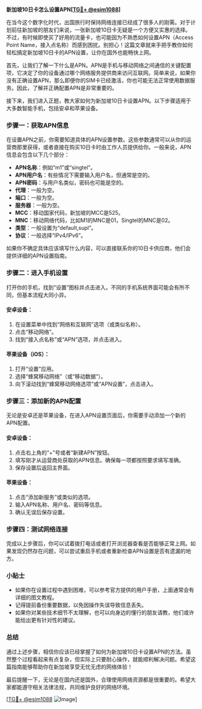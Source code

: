 **新加坡10日卡怎么设置APN[[TG💪+ @esim1088](https://t.me/s/esim1088)]**

在当今这个数字化时代，出国旅行时保持网络连接已经成了很多人的刚需。对于计划前往新加坡的朋友们来说，一张新加坡10日卡无疑是一个方便又实惠的选择。不过，有时候即使买了好用的流量卡，也可能因为不熟悉如何设置APN（Access Point Name，接入点名称）而感到困扰。别担心！这篇文章就来手把手教你如何轻松搞定新加坡10日卡的APN设置，让你在国外也能畅快上网。

首先，让我们了解一下什么是APN。APN是手机与移动网络之间通信的关键配置项，它决定了你的设备通过哪个网络服务提供商来访问互联网。简单来说，如果你没有正确设置APN，那么即便你的SIM卡已经激活，你也可能无法正常使用数据服务。因此，了解并正确配置APN是非常重要的。

接下来，我们进入正题，教大家如何为新加坡10日卡设置APN。以下步骤适用于大多数智能手机，包括安卓和苹果设备。

### 步骤一：获取APN信息

在设置APN之前，你需要知道具体的APN设置参数。这些参数通常可以从你的运营商那里获得，或者直接在购买10日卡时由工作人员提供给你。一般来说，APN信息会包含以下几个部分：

- **APN名称**：例如“m1”或“singtel”。
- **APN用户名**：有些情况下需要输入用户名，但通常是空的。
- **APN密码**：与用户名类似，密码也可能是空的。
- **代理**：一般为空。
- **端口**：一般为空。
- **服务器**：一般为空。
- **MCC**：移动国家代码，新加坡的MCC是525。
- **MNC**：移动网络代码，比如M1的MNC是01，Singtel的MNC是02。
- **类型**：一般设置为“default,supl”。
- **协议**：一般选择“IPv4/IPv6”。

如果你不确定具体应该填写什么内容，可以直接联系你的10日卡供应商，他们会提供详细的APN设置指南。

### 步骤二：进入手机设置

打开你的手机，找到“设置”图标并点击进入。不同的手机系统界面可能会有所不同，但基本流程大同小异。

#### 安卓设备：
1. 在设置菜单中找到“网络和互联网”选项（或类似名称）。
2. 点击“移动网络”。
3. 找到“接入点名称”或“APN”选项，并点击进入。

#### 苹果设备（iOS）：
1. 打开“设置”应用。
2. 选择“蜂窝移动网络”（或“移动数据”）。
3. 向下滚动找到“蜂窝移动网络选项”或“APN设置”，点击进入。

### 步骤三：添加新的APN配置

无论是安卓还是苹果设备，在进入APN设置页面后，你需要手动添加一个新的APN配置。

#### 安卓设备：
1. 点击右上角的“+”号或者“新建APN”按钮。
2. 填写刚才从运营商处获取的APN信息。确保每一项都按照要求填写准确。
3. 保存设置后返回主界面。

#### 苹果设备：
1. 点击“添加新服务”或类似的选项。
2. 输入APN名称、用户名、密码等信息。
3. 确认无误后保存设置。

### 步骤四：测试网络连接

完成以上步骤后，你可以试着拨打电话或者打开浏览器查看是否能够正常上网。如果发现仍然存在问题，可以尝试重启手机或者重新检查APN设置是否有遗漏的地方。

### 小贴士

- 如果你在设置过程中遇到困难，可以参考官方提供的用户手册，上面通常会有详细的图文教程。
- 记得提前备份重要数据，以免因操作失误导致信息丢失。
- 如果你对某些技术细节不太理解，也可以向身边的懂行的朋友请教，他们或许能给出更有针对性的建议。

### 总结

通过上述步骤，相信你应该已经掌握了如何为新加坡10日卡设置APN的方法。虽然整个过程看起来有点复杂，但实际上只要耐心操作，就能顺利解决问题。希望这篇指南能够帮助你在新加坡享受无忧无虑的网络体验！

最后提醒一下，无论是在国内还是国外，合理使用网络资源都是很重要的。希望大家都能遵守相关法律法规，共同维护良好的网络环境。

[[TG💪+ @esim1088](https://t.me/s/esim1088) ![Image](https://i.postimg.cc/4NQfJmqS/Snipaste-2025-05-13-00-14-12.png)]